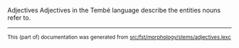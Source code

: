 Adjectives
Adjectives in the Tembé language describe the entities nouns refer to.

* * *

<small>This (part of) documentation was generated from [src/fst/morphology/stems/adjectives.lexc](https://github.com/giellalt/lang-tqb/blob/main/src/fst/morphology/stems/adjectives.lexc)</small>
